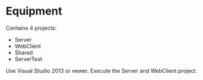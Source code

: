 Equipment
========

Contains 4 projects:
- Server
- WebClient
- Shared
- ServerTest

Use Visual Studio 2013 or newer. Execute the Server and WebClient project.
